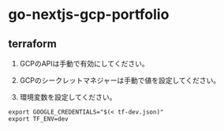 # go-nextjs-gcp-portfolio

## terraform

1. GCPのAPIは手動で有効にしてください。

2. GCPのシークレットマネジャーは手動で値を設定してください。

3. 環境変数を設定してください。
```
export GOOGLE_CREDENTIALS="$(< tf-dev.json)"
export TF_ENV=dev
```